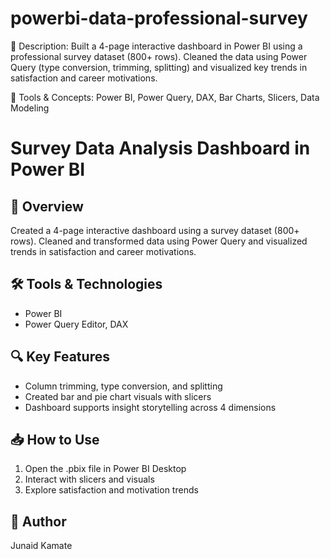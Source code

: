 # powerbi-data-professional-survey
📝 Description:
Built a 4-page interactive dashboard in Power BI using a professional survey dataset (800+ rows). Cleaned the data using Power Query (type conversion, trimming, splitting) and visualized key trends in satisfaction and career motivations.

🔧 Tools & Concepts: Power BI, Power Query, DAX, Bar Charts, Slicers, Data Modeling
# Survey Data Analysis Dashboard in Power BI

## 📌 Overview
Created a 4-page interactive dashboard using a survey dataset (800+ rows). Cleaned and transformed data using Power Query and visualized trends in satisfaction and career motivations.

## 🛠️ Tools & Technologies
- Power BI
- Power Query Editor, DAX

## 🔍 Key Features
- Column trimming, type conversion, and splitting
- Created bar and pie chart visuals with slicers
- Dashboard supports insight storytelling across 4 dimensions

## 📥 How to Use
1. Open the .pbix file in Power BI Desktop
2. Interact with slicers and visuals
3. Explore satisfaction and motivation trends

## 👤 Author
Junaid Kamate
